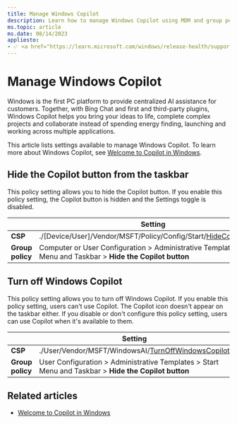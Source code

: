 ```yaml
---
title: Manage Windows Copilot
description: Learn how to manage Windows Copilot using MDM and group policy.
ms.topic: article
ms.date: 08/14/2023
appliesto:
- ✅ <a href="https://learn.microsoft.com/windows/release-health/supported-versions-windows-client" target="_blank">Windows 11</a>
---
```


# Manage Windows Copilot

Windows is the first PC platform to provide centralized AI assistance for customers. Together, with Bing Chat and first and third-party plugins, Windows Copilot helps you bring your ideas to life, complete complex projects and collaborate instead of spending energy finding, launching and working across multiple applications.

This article lists settings available to manage Windows Copilot. To learn more about Windows Copilot, see [Welcome to Copilot in Windows](https://support.microsoft.com/windows/welcome-to-copilot-in-windows-675708af-8c16-4675-afeb-85a5a476ccb0).

## Hide the Copilot button from the taskbar

This policy setting allows you to hide the Copilot button. If you enable this policy setting, the Copilot button is hidden and the Settings toggle is disabled.

|                  | Setting                                                                                                          |
|------------------|------------------------------------------------------------------------------------------------------------------|
| **CSP**          | ./[Device/User]/Vendor/MSFT/Policy/Config/Start/[HideCopilotButton](mdm/policy-csp-start.md#hidecopilotbutton)   |
| **Group policy** | Computer or User Configuration > Administrative Templates > Start Menu and Taskbar > **Hide the Copilot button** |

## Turn off Windows Copilot

This policy setting allows you to turn off Windows Copilot. If you enable this policy setting, users can't use Copilot. The Copilot icon doesn't appear on the taskbar either. If you disable or don't configure this policy setting, users can use Copilot when it's available to them.

|                  | Setting                                                                                                 |
|------------------|---------------------------------------------------------------------------------------------------------|
| **CSP**          | ./User/Vendor/MSFT/WindowsAI/[TurnOffWindowsCopilot](mdm/policy-csp-windowsai.md#turnoffwindowscopilot) |
| **Group policy** | User Configuration > Administrative Templates > Start Menu and Taskbar > **Hide the Copilot button**    |

## Related articles

- [Welcome to Copilot in Windows](https://support.microsoft.com/windows/welcome-to-copilot-in-windows-675708af-8c16-4675-afeb-85a5a476ccb0)
